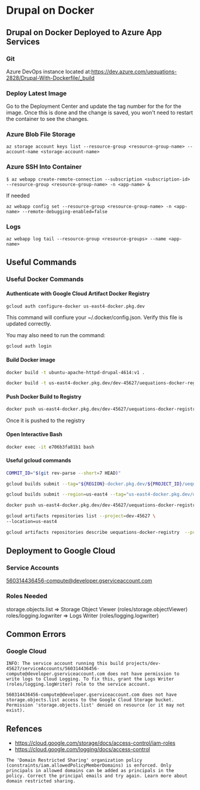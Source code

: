 # Drupal on Docker

## Drupal on Docker Deployed to Azure App Services

### Git
Azure DevOps instance located at:https://dev.azure.com/uequations-2828/Drupal-With-Dockerfile/_build

### Deploy Latest Image
Go to the Deployment Center and update the tag number for the for the image. Once this is done and the change is saved, you won't need to restart the container to see the changes.

### Azure Blob File Storage
```
az storage account keys list --resource-group <resource-group-name> --account-name <storage-account-name>
```

### Azure SSH Into Container
```
$ az webapp create-remote-connection --subscription <subscription-id> --resource-group <resource-group-name> -n <app-name> &
```

If needed
```
az webapp config set --resource-group <resource-group-name> -n <app-name> --remote-debugging-enabled=false
```

### Logs
```
az webapp log tail --resource-group <resource-groups> --name <app-name>
```

## Useful Commands

### Useful Docker Commands

#### Authenticate with Google Cloud Artifact Docker Registry
```sh
gcloud auth configure-docker us-east4-docker.pkg.dev
```
This command will confiure your ~/.docker/config.json. Verify this file is updated correctly.

You may also need to run the command:
```sh
gcloud auth login
```

#### Build Docker image
```sh
docker build -t ubuntu-apache-httpd-drupal-4614:v1 .
```

```sh
docker build -t us-east4-docker.pkg.dev/dev-45627/uequations-docker-registry/ubuntu-apache-httpd-drupal-4614:v2 .
```
#### Push Docker Build to Registry
```sh
docker push us-east4-docker.pkg.dev/dev-45627/uequations-docker-registry/ubuntu-apache-httpd-drupal-4614:v2
```

Once it is pushed to the registry

#### Open Interactive Bash
```sh
docker exec -it e706b3fa81b1 bash
```

#### Useful gcloud commands
```sh
COMMIT_ID="$(git rev-parse --short=7 HEAD)"

gcloud builds submit --tag="${REGION}-docker.pkg.dev/${PROJECT_ID}/uequations-docker-registry/ubuntu-apache-httpd-php:v0.2" .

gcloud builds submit --region=us-east4 --tag="us-east4-docker.pkg.dev/dev-45627/uequations-docker-registry/ubuntu-apache-httpd-php:v0.2" .

docker push us-east4-docker.pkg.dev/dev-45627/uequations-docker-registry/ubuntu-apache-httpd-drupal-4614:v2
```

```sh
gcloud artifacts repositories list --project=dev-45627 \
--location=us-east4
```

```sh
gcloud artifacts repositories describe uequations-docker-registry  --project=dev-45627 --location=us-east4
```

## Deployment to Google Cloud

### Service Accounts
560314436456-compute@developer.gserviceaccount.com

### Roles Needed
storage.objects.list => Storage Object Viewer (roles/storage.objectViewer)
roles/logging.logwriter => Logs Writer (roles/logging.logwriter)

## Common Errors

### Google Cloud
```
INFO: The service account running this build projects/dev-45627/serviceAccounts/560314436456-compute@developer.gserviceaccount.com does not have permission to write logs to Cloud Logging. To fix this, grant the Logs Writer (roles/logging.logWriter) role to the service account.
```

```
560314436456-compute@developer.gserviceaccount.com does not have storage.objects.list access to the Google Cloud Storage bucket. Permission 'storage.objects.list' denied on resource (or it may not exist).
```


## Refences
- https://cloud.google.com/storage/docs/access-control/iam-roles
- https://cloud.google.com/logging/docs/access-control

```
The 'Domain Restricted Sharing' organization policy (constraints/iam.allowedPolicyMemberDomains) is enforced. Only principals in allowed domains can be added as principals in the policy. Correct the principal emails and try again. Learn more about domain restricted sharing.
```